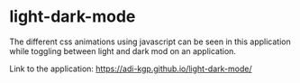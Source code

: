 # light-dark-mode

The different css animations using javascript can be seen in this application while toggling between light and dark mod on an application.

Link to the application: https://adi-kgp.github.io/light-dark-mode/
